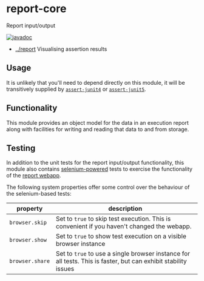 
<!-- title start -->

# report-core

Report input/output

[![javadoc](https://javadoc.io/badge2/com.mastercard.test.flow/report-core/javadoc.svg)](https://javadoc.io/doc/com.mastercard.test.flow/report-core)

 * [../report](..) Visualising assertion results

<!-- title end -->

## Usage

It is unlikely that you'll need to depend directly on this module, it will be transitively supplied by [`assert-junit4`](../../assert/assert-junit4) or [`assert-junit5`](../../assert/assert-junit5).

## Functionality

This module provides an object model for the data in an execution report along with facilities for writing and reading that data to and from storage.

## Testing

In addition to the unit tests for the report input/output functionality, this module also contains [selenium-powered](https://www.selenium.dev/) tests to exercise the functionality of the [report webapp](../report-ng).

The following system properties offer some control over the behaviour of the selenium-based tests:

| property            | description |
| ------------------- | ------------|
| `browser.skip`  | Set to `true` to skip test execution. This is convenient if you haven't changed the webapp. |
| `browser.show`  | Set to `true` to show test execution on a visible browser instance |
| `browser.share` | Set to `true` to use a single browser instance for all tests. This is faster, but can exhibit stability issues |
